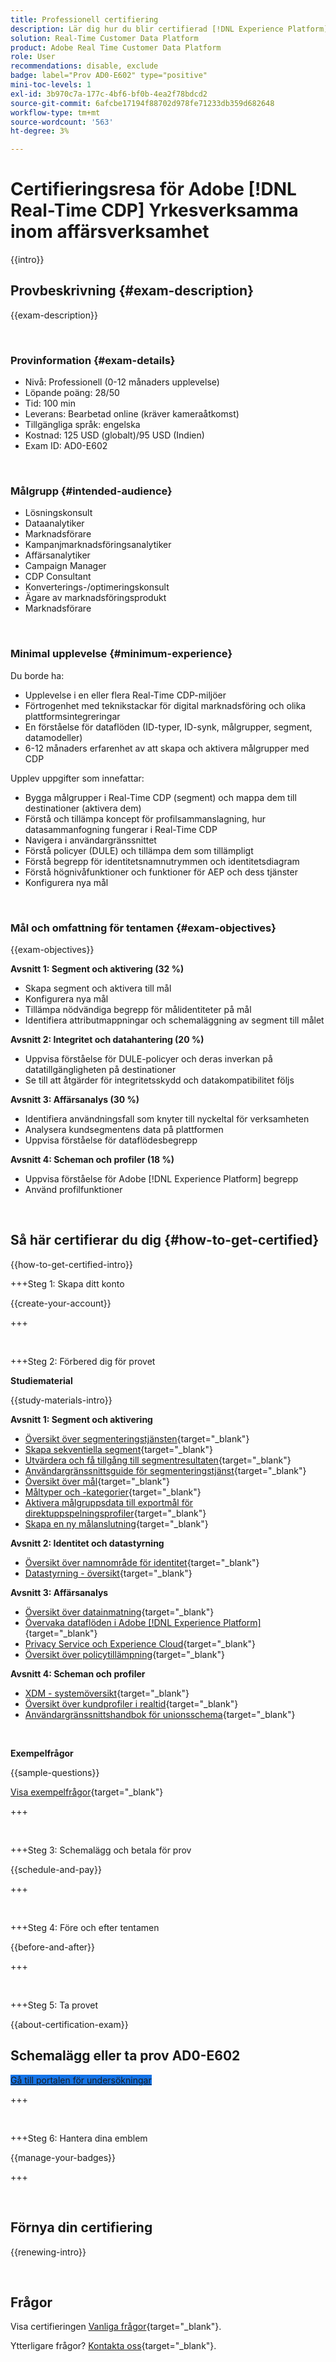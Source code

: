```yaml
---
title: Professionell certifiering
description: Lär dig hur du blir certifierad [!DNL Experience Platform] Professional in [!DNL Real-Time Customer Data Platform]
solution: Real-Time Customer Data Platform
product: Adobe Real Time Customer Data Platform
role: User
recommendations: disable, exclude
badge: label="Prov AD0-E602" type="positive"
mini-toc-levels: 1
exl-id: 3b970c7a-177c-4bf6-bf0b-4ea2f78bdcd2
source-git-commit: 6afcbe17194f88702d978fe71233db359d682648
workflow-type: tm+mt
source-wordcount: '563'
ht-degree: 3%

---
```


# Certifieringsresa för Adobe [!DNL Real-Time CDP] Yrkesverksamma inom affärsverksamhet

{{intro}}

## Provbeskrivning {#exam-description}

{{exam-description}}

<br>

### Provinformation {#exam-details}

* Nivå: Professionell (0-12 månaders upplevelse)
* Löpande poäng: 28/50
* Tid: 100 min
* Leverans: Bearbetad online (kräver kameraåtkomst)
* Tillgängliga språk: engelska
* Kostnad: 125 USD (globalt)/95 USD (Indien)
* Exam ID: AD0-E602

<br>

### Målgrupp {#intended-audience}

* Lösningskonsult
* Dataanalytiker
* Marknadsförare
* Kampanjmarknadsföringsanalytiker
* Affärsanalytiker
* Campaign Manager
* CDP Consultant
* Konverterings-/optimeringskonsult
* Ägare av marknadsföringsprodukt
* Marknadsförare

<br>

### Minimal upplevelse {#minimum-experience}

Du borde ha:

* Upplevelse i en eller flera Real-Time CDP-miljöer
* Förtrogenhet med teknikstackar för digital marknadsföring och olika plattformsintegreringar
* En förståelse för dataflöden (ID-typer, ID-synk, målgrupper, segment, datamodeller)
* 6-12 månaders erfarenhet av att skapa och aktivera målgrupper med CDP

Upplev uppgifter som innefattar:

* Bygga målgrupper i Real-Time CDP (segment) och mappa dem till destinationer (aktivera dem)
* Förstå och tillämpa koncept för profilsammanslagning, hur datasammanfogning fungerar i Real-Time CDP
* Navigera i användargränssnittet
* Förstå policyer (DULE) och tillämpa dem som tillämpligt
* Förstå begrepp för identitetsnamnutrymmen och identitetsdiagram
* Förstå högnivåfunktioner och funktioner för AEP och dess tjänster
* Konfigurera nya mål

<br>

### Mål och omfattning för tentamen {#exam-objectives}

{{exam-objectives}}

**Avsnitt 1: Segment och aktivering (32 %)**

* Skapa segment och aktivera till mål
* Konfigurera nya mål
* Tillämpa nödvändiga begrepp för målidentiteter på mål
* Identifiera attributmappningar och schemaläggning av segment till målet

**Avsnitt 2: Integritet och datahantering (20 %)**

* Uppvisa förståelse för DULE-policyer och deras inverkan på datatillgängligheten på destinationer
* Se till att åtgärder för integritetsskydd och datakompatibilitet följs

**Avsnitt 3: Affärsanalys (30 %)**

* Identifiera användningsfall som knyter till nyckeltal för verksamheten
* Analysera kundsegmentens data på plattformen
* Uppvisa förståelse för dataflödesbegrepp

**Avsnitt 4: Scheman och profiler (18 %)**

* Uppvisa förståelse för Adobe [!DNL Experience Platform] begrepp
* Använd profilfunktioner

<br>

## Så här certifierar du dig {#how-to-get-certified}

{{how-to-get-certified-intro}}

+++Steg 1: Skapa ditt konto

{{create-your-account}}

+++

<br>

+++Steg 2: Förbered dig för provet

**Studiematerial**

{{study-materials-intro}}

**Avsnitt 1: Segment och aktivering**

* [Översikt över segmenteringstjänsten](https://experienceleague.adobe.com/docs/experience-platform/segmentation/home.html){target="_blank"}
* [Skapa sekventiella segment](https://experienceleague.adobe.com/docs/platform-learn/tutorials/segments/create-sequential-segments.html){target="_blank"}
* [Utvärdera och få tillgång till segmentresultaten](https://experienceleague.adobe.com/docs/experience-platform/segmentation/tutorials/evaluate-a-segment.html){target="_blank"}
* [Användargränssnittsguide för segmenteringstjänst](https://experienceleague.adobe.com/docs/experience-platform/segmentation/ui/overview.html#scheduled-segmentation){target="_blank"}
* [Översikt över mål](https://experienceleague.adobe.com/docs/experience-platform/destinations/home.htmll?lang=sv){target="_blank"}
* [Måltyper och -kategorier](https://experienceleague.adobe.com/docs/experience-platform/destinations/destination-types.html){target="_blank"}
* [Aktivera målgruppsdata till exportmål för direktuppspelningsprofiler](https://experienceleague.adobe.com/docs/experience-platform/destinations/ui/activate/activate-streaming-profile-destinations.html){target="_blank"}
* [Skapa en ny målanslutning](https://experienceleague.adobe.com/docs/experience-platform/destinations/ui/connect-destination.html){target="_blank"}

**Avsnitt 2: Identitet och datastyrning**

* [Översikt över namnområde för identitet](https://experienceleague.adobe.com/docs/experience-platform/identity/namespaces.html?lang=sv){target="_blank"}
* [Datastyrning - översikt](https://experienceleague.adobe.com/docs/experience-platform/data-governance/home.html){target="_blank"}

**Avsnitt 3: Affärsanalys**

* [Översikt över datainmatning](https://experienceleague.adobe.com/docs/experience-platform/ingestion/home.html){target="_blank"}
* [Övervaka dataflöden i Adobe [!DNL Experience Platform]](https://experienceleague.adobe.com/docs/platform-learn/tutorials/monitoring/data-monitoring.html){target="_blank"}
* [Privacy Service och Experience Cloud](https://experienceleague.adobe.com/docs/experience-platform/privacy/experience-cloud-apps.html){target="_blank"}
* [Översikt över policytillämpning](https://experienceleague.adobe.com/docs/experience-platform/data-governance/enforcement/overview.html){target="_blank"}

**Avsnitt 4: Scheman och profiler**

* [XDM - systemöversikt](https://experienceleague.adobe.com/docs/experience-platform/xdm/home.html?lang=sv){target="_blank"}
* [Översikt över kundprofiler i realtid](https://experienceleague.adobe.com/docs/experience-platform/rtcdp/profile/profile-overview.html){target="_blank"}
* [Användargränssnittshandbok för unionsschema](https://experienceleague.adobe.com/docs/experience-platform/profile/union-schemas/union-schema.html){target="_blank"}

<br>

**Exempelfrågor**

{{sample-questions}}

[Visa exempelfrågor](https://scorpion.caveon.com/launchpad/ad3-e602-adobe-real-time-cdp-business-practitioner-professional-sample-questions){target="_blank"}


+++

<br>

+++Steg 3: Schemalägg och betala för prov

{{schedule-and-pay}}

+++

<br>

+++Steg 4: Före och efter tentamen

{{before-and-after}}

+++

<br>

+++Steg 5: Ta provet

{{about-certification-exam}}

## Schemalägg eller ta prov AD0-E602

<a href="https://www.certmetrics.com/adobe/candidate/examity_sso.aspx?eid=AD0-E602" target="_blank" class="spectrum-Button spectrum-Button--fill spectrum-Button--accent spectrum-Button--sizeM is-margin-bottom-big-big at-element-click-tracking" style="background-color:#1473E6">

<span class="spectrum-Button-label has-no-wrap">
   Gå till portalen för undersökningar
</span>
</a>

+++

<br>

+++Steg 6: Hantera dina emblem

{{manage-your-badges}}

+++

<br>

## Förnya din certifiering

{{renewing-intro}}

<br>

## Frågor

Visa certifieringen [Vanliga frågor](https://experienceleague.adobe.com/docs/certification/certification/faq.html){target="_blank"}.

Ytterligare frågor? [Kontakta oss](mailto:certif@adobe.com){target="_blank"}.